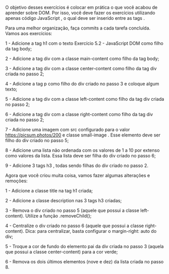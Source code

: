 O objetivo desses exercícios é colocar em prática o que você acabou de aprender sobre DOM. Por isso, você deve fazer os exercícios utilizando apenas código JavaScript , o qual deve ser inserido entre as tags <script> e </script>.

Para uma melhor organização, faça commits a cada tarefa concluída. Vamos aos exercícios:



1 - Adicione a tag h1 com o texto Exercício 5.2 - JavaScript DOM como filho da tag body;

2 - Adicione a tag div com a classe main-content como filho da tag body;

3 - Adicione a tag div com a classe center-content como filho da tag div criada no passo 2;

4 - Adicione a tag p como filho do div criado no passo 3 e coloque algum texto;

5 - Adicione a tag div com a classe left-content como filho da tag div criada no passo 2;

6 - Adicione a tag div com a classe right-content como filho da tag div criada no passo 2;

7 - Adicione uma imagem com src configurado para o valor https://picsum.photos/200 e classe small-image . Esse elemento deve ser filho do div criado no passo 5;

8 - Adicione uma lista não ordenada com os valores de 1 a 10 por extenso como valores da lista. Essa lista deve ser filha do div criado no passo 6;

9 - Adicione 3 tags h3 , todas sendo filhas do div criado no passo 2.

 

Agora que você criou muita coisa, vamos fazer algumas alterações e remoções:

1 - Adicione a classe title na tag h1 criada;

2 - Adicione a classe description nas 3 tags h3 criadas;

3 - Remova o div criado no passo 5 (aquele que possui a classe left-content). Utilize a função .removeChild();

4 - Centralize o div criado no passo 6 (aquele que possui a classe right-content). Dica: para centralizar, basta configurar o margin-right: auto do div;

5 - Troque a cor de fundo do elemento pai da div criada no passo 3 (aquela que possui a classe center-content) para a cor verde;

6 - Remova os dois últimos elementos (nove e dez) da lista criada no passo 8.
